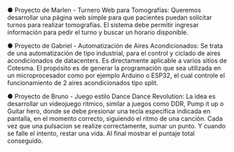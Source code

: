 ● Proyecto de Marlen - Turnero Web para Tomografías:
    Queremos desarrollar una página web simple para que pacientes puedan solicitar turnos para realizar tomografías. 
    El sistema debe permitir ingresar información para pedir el turno y buscar un horario disponible.

● Proyecto de Gabriel - Automatización de Aires Acondicionados:
    Se trata de una automatización de tipo industrial, para el control y ciclado de aires acondicionados de datacenters. 
    Es directamente aplicable a varios sitios de Cotesma. El propósito es de generar la programación que sea utilizada en un microprocesador como por ejemplo Arduino o ESP32, 
    el cual controle el funcionamiento de 2 aires acondicionados tipo split. 

● Proyecto de Bruno - Juego estilo Dance Dance Revolution:
    La idea es desarrollar un videojuego ritmico, similar a juegos como DDR, Pump it up o Guitar hero, donde se debe presionar una tecla especifica indicada en pantalla, 
    en el momento correcto, siguiendo el ritmo de una canción. Cada vez que una pulsacion se realize correctamente, sumar un punto. Y cuando se falle el intento, restar una vida.
    Al final mostrar el puntaje total conseguido.
